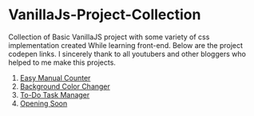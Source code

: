 # VanillaJs-Project-Collection
Collection of Basic VanillaJS project with some variety of css implementation created While learning front-end. Below are the project codepen links. I sincerely thank to all youtubers and other bloggers who helped to me make this projects.

1. [Easy Manual Counter](https://codepen.io/Ai_J/pen/yLXQErz)
2. [Background Color Changer](https://codepen.io/Ai_J/pen/powYmdX)
3. [To-Do Task Manager](https://codepen.io/Ai_J/pen/wveVweJ)
4. [Opening Soon](https://codepen.io/Ai_J/pen/wveVweJ)
